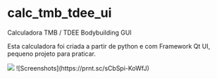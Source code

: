 # calc_tmb_tdee_ui
Calculadora TMB / TDEE Bodybuilding GUI

Esta calculadora foi criada a partir de python e com Framework Qt UI, pequeno projeto para praticar.

<img src="https://prnt.sc/sCbSpi-KoWfJ">
![Screenshots](https://prnt.sc/sCbSpi-KoWfJ)
